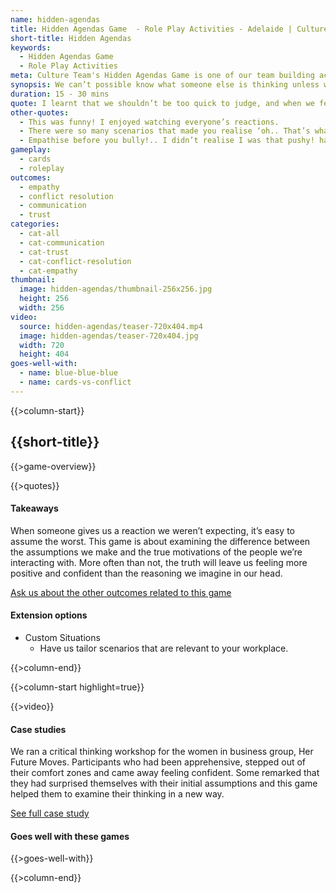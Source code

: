 ```yaml
---
name: hidden-agendas
title: Hidden Agendas Game  - Role Play Activities - Adelaide | Culture Team
short-title: Hidden Agendas
keywords:
  - Hidden Agendas Game
  - Role Play Activities
meta: Culture Team's Hidden Agendas Game is one of our team building activities with cards & incorporates role play activities that ensure a fun experience for all.
synopsis: We can’t possible know what someone else is thinking unless we talk to them about it - but that’s not always possible.
duration: 15 - 30 mins
quote: I learnt that we shouldn’t be too quick to judge, and when we feel like something is wrong or off, we should ask instead of assuming.
other-quotes:
  - This was funny! I enjoyed watching everyone’s reactions.
  - There were so many scenarios that made you realise ‘oh.. That’s what they’re going through!’ So, the first thing is to listen to them.
  - Empathise before you bully!.. I didn’t realise I was that pushy! hahaha
gameplay: 
  - cards
  - roleplay
outcomes:
  - empathy
  - conflict resolution
  - communication
  - trust
categories:
  - cat-all
  - cat-communication
  - cat-trust
  - cat-conflict-resolution
  - cat-empathy
thumbnail: 
  image: hidden-agendas/thumbnail-256x256.jpg
  height: 256
  width: 256
video:
  source: hidden-agendas/teaser-720x404.mp4
  image: hidden-agendas/teaser-720x404.jpg
  width: 720
  height: 404
goes-well-with:
  - name: blue-blue-blue
  - name: cards-vs-conflict
---
```

{{>column-start}}

## {{short-title}}

{{>game-overview}}

{{>quotes}}

#### Takeaways

When someone gives us a reaction we weren’t expecting, it’s easy to assume the worst. This game is about examining the difference between the assumptions we make and the true motivations of the people we’re interacting with. More often than not, the truth will leave us feeling more positive and confident than the reasoning we imagine in our head.

[Ask us about the other outcomes related to this game](#)

#### Extension options

* Custom Situations
  * Have us tailor scenarios that are relevant to your workplace.

{{>column-end}}

{{>column-start highlight=true}}

{{>video}}

#### Case studies

We ran a critical thinking workshop for the women in business group, Her Future Moves. Participants who had been apprehensive, stepped out of their comfort zones and came away feeling confident. Some remarked that they had surprised themselves with their initial assumptions and this game helped them to examine their thinking in a new way.

[See full case study](#)

#### Goes well with these games

{{>goes-well-with}}

{{>column-end}}
